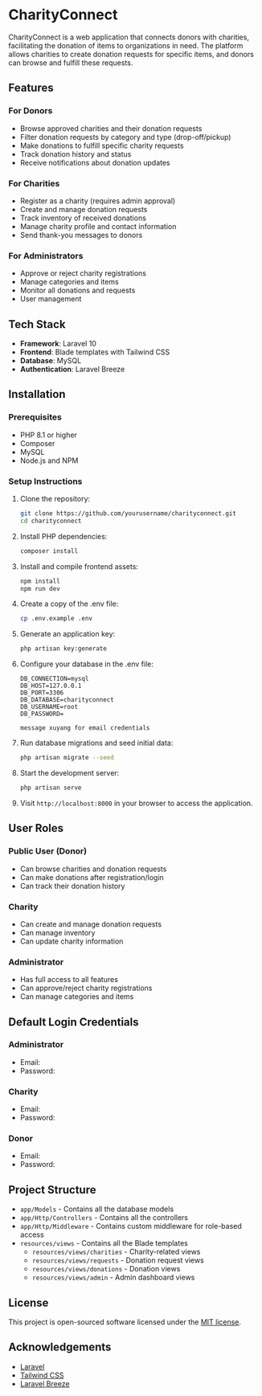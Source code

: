 # CharityConnect

CharityConnect is a web application that connects donors with charities, facilitating the donation of items to organizations in need. The platform allows charities to create donation requests for specific items, and donors can browse and fulfill these requests.

## Features

### For Donors
- Browse approved charities and their donation requests
- Filter donation requests by category and type (drop-off/pickup)
- Make donations to fulfill specific charity requests
- Track donation history and status
- Receive notifications about donation updates

### For Charities
- Register as a charity (requires admin approval)
- Create and manage donation requests
- Track inventory of received donations
- Manage charity profile and contact information
- Send thank-you messages to donors

### For Administrators
- Approve or reject charity registrations
- Manage categories and items
- Monitor all donations and requests
- User management

## Tech Stack

- **Framework**: Laravel 10
- **Frontend**: Blade templates with Tailwind CSS
- **Database**: MySQL
- **Authentication**: Laravel Breeze

## Installation

### Prerequisites
- PHP 8.1 or higher
- Composer
- MySQL
- Node.js and NPM

### Setup Instructions

1. Clone the repository:
   ```bash
   git clone https://github.com/yourusername/charityconnect.git
   cd charityconnect
   ```

2. Install PHP dependencies:
   ```bash
   composer install
   ```

3. Install and compile frontend assets:
   ```bash
   npm install
   npm run dev
   ```

4. Create a copy of the .env file:
   ```bash
   cp .env.example .env
   ```

5. Generate an application key:
   ```bash
   php artisan key:generate
   ```

6. Configure your database in the .env file:
   ```
   DB_CONNECTION=mysql
   DB_HOST=127.0.0.1
   DB_PORT=3306
   DB_DATABASE=charityconnect
   DB_USERNAME=root
   DB_PASSWORD=
   ```
   ```
   message xuyang for email credentials
   ```

7. Run database migrations and seed initial data:
   ```bash
   php artisan migrate --seed
   ```

8. Start the development server:
   ```bash
   php artisan serve
   ```

9. Visit `http://localhost:8000` in your browser to access the application.

## User Roles

### Public User (Donor)
- Can browse charities and donation requests
- Can make donations after registration/login
- Can track their donation history

### Charity
- Can create and manage donation requests
- Can manage inventory
- Can update charity information

### Administrator
- Has full access to all features
- Can approve/reject charity registrations
- Can manage categories and items

## Default Login Credentials

### Administrator
- Email:
- Password: 

### Charity
- Email:
- Password:

### Donor
- Email:
- Password:

## Project Structure

- `app/Models` - Contains all the database models
- `app/Http/Controllers` - Contains all the controllers
- `app/Http/Middleware` - Contains custom middleware for role-based access
- `resources/views` - Contains all the Blade templates
  - `resources/views/charities` - Charity-related views
  - `resources/views/requests` - Donation request views
  - `resources/views/donations` - Donation views
  - `resources/views/admin` - Admin dashboard views

## License

This project is open-sourced software licensed under the [MIT license](https://opensource.org/licenses/MIT).

## Acknowledgements

- [Laravel](https://laravel.com)
- [Tailwind CSS](https://tailwindcss.com)
- [Laravel Breeze](https://github.com/laravel/breeze)
